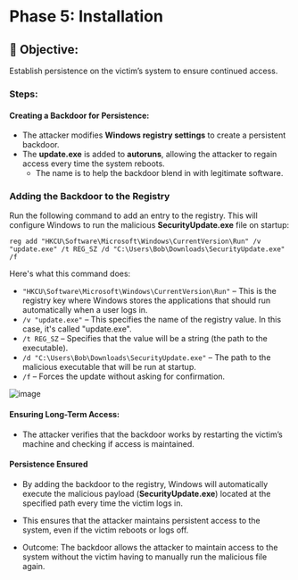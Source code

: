 # Phase 5: Installation

## 🌟 Objective:
Establish persistence on the victim’s system to ensure continued access.

### Steps:
#### Creating a Backdoor for Persistence:
- The attacker modifies **Windows registry settings** to create a persistent backdoor.
- The **update.exe** is added to **autoruns**, allowing the attacker to regain access every time the system reboots.
    - The name is to help the backdoor blend in with legitimate software.

### Adding the Backdoor to the Registry

Run the following command to add an entry to the registry. This will configure Windows to run the malicious **SecurityUpdate.exe** file on startup:

```
reg add "HKCU\Software\Microsoft\Windows\CurrentVersion\Run" /v "update.exe" /t REG_SZ /d "C:\Users\Bob\Downloads\SecurityUpdate.exe" /f
```

Here's what this command does:

- `"HKCU\Software\Microsoft\Windows\CurrentVersion\Run"` – This is the registry key where Windows stores the applications that should run automatically when a user logs in.
- `/v "update.exe"` – This specifies the name of the registry value. In this case, it's called "update.exe".
- `/t REG_SZ` – Specifies that the value will be a string (the path to the executable).
- `/d "C:\Users\Bob\Downloads\SecurityUpdate.exe"` – The path to the malicious executable that will be run at startup.
- `/f` – Forces the update without asking for confirmation.

![image](https://github.com/user-attachments/assets/5cc9b67d-0148-4f63-9a99-89d2c3dd7bbe)

#### Ensuring Long-Term Access:
- The attacker verifies that the backdoor works by restarting the victim’s machine and checking if access is maintained.

#### Persistence Ensured

- By adding the backdoor to the registry, Windows will automatically execute the malicious payload (**SecurityUpdate.exe**) located at the specified path every time the victim logs in.

- This ensures that the attacker maintains persistent access to the system, even if the victim reboots or logs off.

- Outcome: The backdoor allows the attacker to maintain access to the system without the victim having to manually run the malicious file again.


